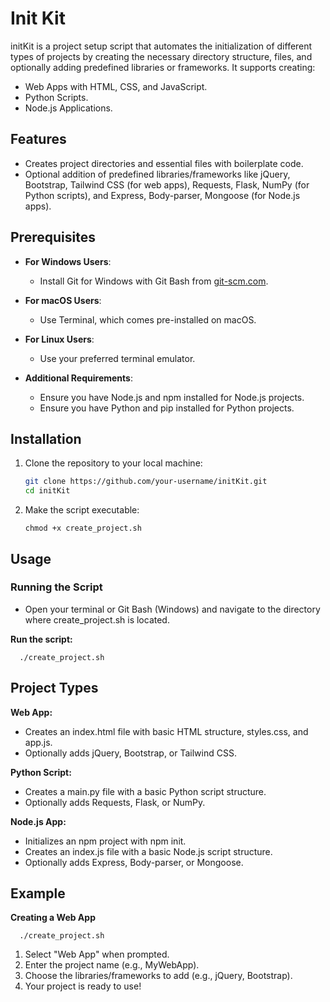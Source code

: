 # Init Kit

initKit is a project setup script that automates the initialization of different types of projects by creating the necessary directory structure, files, and optionally adding predefined libraries or frameworks. It supports creating:

- Web Apps with HTML, CSS, and JavaScript.
- Python Scripts.
- Node.js Applications.

## Features

- Creates project directories and essential files with boilerplate code.
- Optional addition of predefined libraries/frameworks like jQuery, Bootstrap, Tailwind CSS (for web apps), Requests, Flask, NumPy (for Python scripts), and Express, Body-parser, Mongoose (for Node.js apps).

## Prerequisites

- **For Windows Users**:
  - Install Git for Windows with Git Bash from [git-scm.com](https://git-scm.com/).

- **For macOS Users**:
  - Use Terminal, which comes pre-installed on macOS.

- **For Linux Users**:
  - Use your preferred terminal emulator.

- **Additional Requirements**:
  - Ensure you have Node.js and npm installed for Node.js projects.
  - Ensure you have Python and pip installed for Python projects.

## Installation

1. Clone the repository to your local machine:
   ```bash
   git clone https://github.com/your-username/initKit.git
   cd initKit

2. Make the script executable:
   ```
   chmod +x create_project.sh

## Usage
### Running the Script
 - Open your terminal or Git Bash (Windows) and navigate to the directory where create_project.sh is located.

**Run the script:**
  ```
    ./create_project.sh
```

## Project Types
**Web App:**

 - Creates an index.html file with basic HTML structure, styles.css, and app.js.
 - Optionally adds jQuery, Bootstrap, or Tailwind CSS.

**Python Script:**

 - Creates a main.py file with a basic Python script structure.
 - Optionally adds Requests, Flask, or NumPy.

**Node.js App:**

 - Initializes an npm project with npm init.
 - Creates an index.js file with a basic Node.js script structure.
 - Optionally adds Express, Body-parser, or Mongoose.


## Example
**Creating a Web App**

```
  ./create_project.sh
```

1. Select "Web App" when prompted.
2. Enter the project name (e.g., MyWebApp).
3. Choose the libraries/frameworks to add (e.g., jQuery, Bootstrap).
4. Your project is ready to use!




